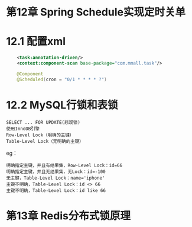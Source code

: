 # 第12章 Spring Schedule实现定时关单
# 12.1 配置xml
```xml
    <task:annotation-driven/>
    <context:component-scan base-package="com.mmall.task"/>
```
```java
    @Component
    @Scheduled(cron = "0/1 * * * * ?")
```
# 12.2 MySQL行锁和表锁
    SELECT ... FOR UPDATE(悲观锁)
    使用InnoDB引擎
    Row-Level Lock（明确的主键）
    Table-Level Lock（无明确的主键）
eg：

    明确指定主键，并且有结果集，Row-Level Lock：id=66
    明确指定主键，并且无结果集，无Lock：id=-100
    无主键，Table-Level Lock：name='iphone'
    主键不明确，Table-Level Lock：id <> 66
    主键不明确，Table-Level Lock：id like 66
    
# 第13章 Redis分布式锁原理